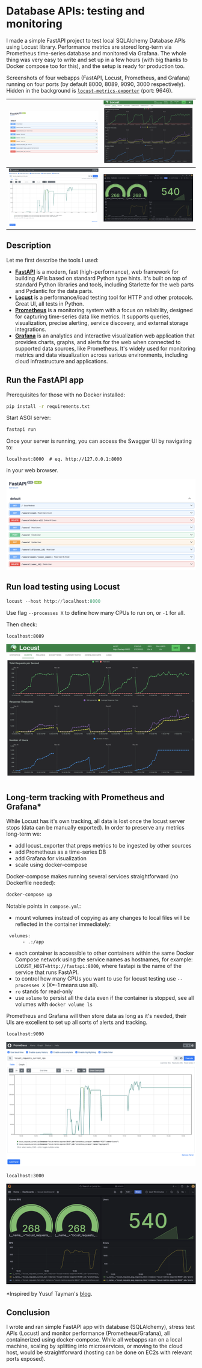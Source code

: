 # Database APIs: testing and monitoring

I made a simple FastAPI project to test local SQLAlchemy Database APIs using Locust library. Performance metrics are stored long-term via Prometheus time-series database and monitored via Grafana. The whole thing was very easy to write and set up in a few hours (with big thanks to Docker compose too for this), and the setup is ready for production too.

Screenshots of four webapps (FastAPI, Locust, Prometheus, and Grafana) running on four ports (by default 8000, 8089, 9090, 3000 respectively). Hidden in the background is [`locust-metrics-exporter`](https://github.com/ContainerSolutions/locust_exporter) (port: 9646).

| ![Image 1](assets/fastapi.png) | ![Image 2](assets/locust.png) |
|-------------------------------|-------------------------------|
| ![Image 3](assets/prometheus.png) | ![Image 4](assets/grafana.png) |


## Description 

Let me first describe the tools I used:
- **[FastAPI](https://fastapi.tiangolo.com)** is a modern, fast (high-performance), web framework for building APIs based on standard Python type hints. It's built on top of standard Python libraries and tools, including Starlette for the web parts and Pydantic for the data parts.
- **[Locust](https://locust.io)** is a performance/load testing tool for HTTP and other protocols. Great UI, all tests in Python. 
- **[Prometheus](https://prometheus.io)** is a monitoring system with a focus on reliability, designed for capturing time-series data like metrics. It supports queries, visualization, precise alerting, service discovery, and external storage integrations.
- **[Grafana](https://grafana.com)** is an analytics and interactive visualization web application that provides charts, graphs, and alerts for the web when connected to supported data sources, like Prometheus. It's widely used for monitoring metrics and data visualization across various environments, including cloud infrastructure and applications.

## Run the FastAPI app

Prerequisites for those with no Docker installed:
```bash
pip install -r requirements.txt
```

Start ASGI server:
```bash
fastapi run
```

Once your server is running, you can access the Swagger UI by navigating to:
```url
localhost:8000  # eq. http://127.0.0.1:8000
```
in your web browser.

![fastapi](assets/fastapi.png)


## Run load testing using Locust

```python
locust --host http://localhost:8000
```
Use flag  `--processes X` to define how many CPUs to run on, or `-1` for all.

Then check:
```url
localhost:8089
```

![locust](assets/locust.png)

## Long-term tracking with Prometheus and Grafana*

While Locust has it's own tracking, all data is lost once the locust server stops (data can be manually exported). In order to preserve any metrics long-term we:
- add locust_exporter that preps metrics to be ingested by other sources
- add Prometheus as a time-series DB
- add Grafana for visualization
- scale using docker-compose

Docker-compose makes running several services straightforward (no Dockerfile needed):
```bash
docker-compose up
```

Notable points in `compose.yml`:
- mount volumes instead of copying as any changes to local files will be reflected in the container immediately:
```
 volumes:
      - .:/app
```
- each container is accessible to other containers within the same Docker Compose network using the service names as hostnames, for example:
`LOCUST_HOST=http://fastapi:8000`, where fastapi is the name of the service that runs FastAPI.
- to control how many CPUs you want to use for locust testing use `--processes X` (X=-1 means use all).
- `ro` stands for read-only
- use `volume` to persist all the data even if the container is stopped, see all volumes with `docker volume ls`

Prometheus and Grafana will then store data as long as it's needed, their UIs are excellent to set up all sorts of alerts and tracking.

```url
localhost:9090
```

![prometheus](assets/prometheus.png)

```url
localhost:3000
```
![grafana](assets/grafana.png)

*Inspired by Yusuf Tayman's [blog](https://medium.com/devopsturkiye/locust-real-time-monitoring-with-grafana-66654bb4b32).

## Conclusion

I wrote and ran simple FastAPI app with database (SQLAlchemy), stress test APIs (Locust) and monitor performance (Prometheus/Grafana), all containerized using docker-compose. While all webapps ran on a local machine, scaling by splitting into microservices, or moving to the cloud host, would be straightforward (hosting can be done on EC2s with relevant ports exposed).

